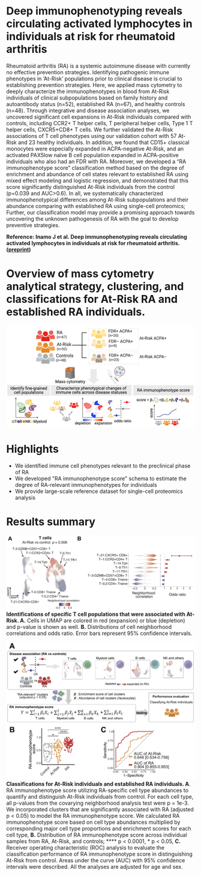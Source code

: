 # Deep immunophenotyping reveals circulating activated lymphocytes in individuals at risk for rheumatoid arthritis

Rheumatoid arthritis (RA) is a systemic autoimmune disease with currently no effective prevention strategies. Identifying pathogenic immune phenotypes in ‘At-Risk’ populations prior to clinical disease is crucial to establishing prevention strategies. Here, we applied mass cytometry to deeply characterize the immunophenotypes in blood from At-Risk individuals of clinical subpopulations based on family history and autoantibody status (n=52), established RA (n=67), and healthy controls (n=48). Through integrative and disease association analyses, we uncovered significant cell expansions in At-Risk individuals compared with controls, including CCR2+ T helper cells, T peripheral helper cells, Type 1 T helper cells, CXCR5+CD8+ T cells. We further validated the At-Risk associations of T cell phenotypes using our validation cohort with 57 At-Risk and 23 healthy individuals. In addition, we found that CD15+ classical monocytes were especially expanded in ACPA-negative At-Risk, and an activated PAX5low naïve B cell population expanded in ACPA-positive individuals who also had an FDR with RA. Moreover, we developed a “RA immunophenotype score” classification method based on the degree of enrichment and abundance of cell states relevant to established RA using mixed effect modeling and logistic regression, and demonstrated that this score significantly distinguished At-Risk individuals from the control (p=0.039 and AUC>0.6). In all, we systematically characterized immunophenotypical differences among At-Risk subpopulations and their abundance comparing with established RA using single-cell proteomics; Further, our classification model may provide a promising approach towards uncovering the unknown pathogenesis of RA with the goal to develop preventive strategies.

**Reference: Inamo J et al. Deep immunophenotyping reveals circulating activated lymphocytes in individuals at risk for rheumatoid arthritis. ([preprint](https://XXX))**


# Overview of mass cytometry analytical strategy, clustering, and classifications for At-Risk RA and established RA individuals.
![image](./images/CyTOF_workflow.png)

# Highlights
- We identified immune cell phenotypes relevant to the preclinical phase of RA
- We developed "RA immunophenotype score" schema to estimate the degree of RA-relevant immunophenotypes for individuals
- We provide large-scale reference dataset for single-cell proteomics analysis

# Results summary
![image](./images/results.jpg)
**Identifications of specific T cell populations that were associated with At-Risk. A.** Cells in UMAP are colored in red (expansion) or blue (depletion) and p-value is shown as well. **B.** Distributions of cell neighborhood correlations and odds ratio. Error bars represent 95% confidence intervals. 

![image](./images/RA_immunophenotype_score.jpg)
**Classifications for At-Risk individuals and established RA individuals. A**. RA immunophenotype score utilizing RA-specific cell type abundances to quantify and distinguish At-Risk individuals from control. For each cell type, all p-values from the covarying neighborhood analysis test were p = 1e-3. We incorporated clusters that are significantly associated with RA (adjusted p < 0.05) to model the RA immunophenotype score. We calculated RA immunophenotype score based on cell type abundances multiplied by corresponding major cell type proportions and enrichment scores for each cell type, **B.** Distribution of RA immunophenotype score across individual samples from RA, At-Risk, and controls; **** p < 0.0001, * p < 0.05, **C.** Receiver operating characteristic (ROC) analysis to evaluate the classification performance of RA immunophenotype score in distinguishing At-Risk from control. Areas under the curve (AUC) with 95% confidence intervals were described. All the analyses are adjusted for age and sex.